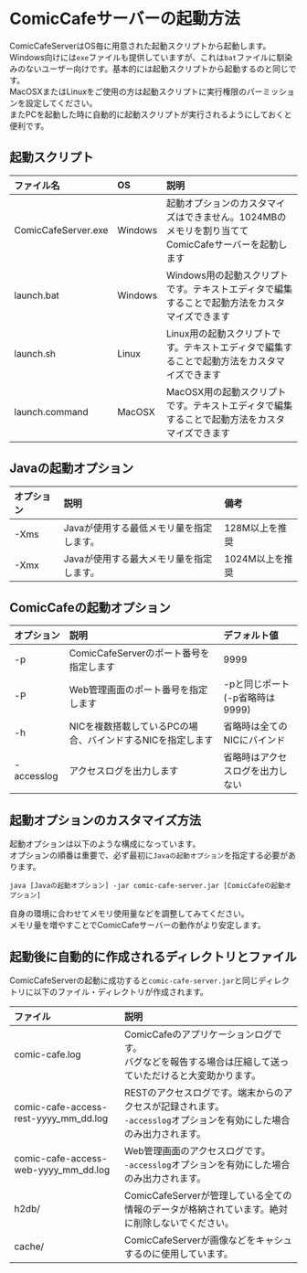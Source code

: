 # ComicCafeサーバーの起動方法
ComicCafeServerはOS毎に用意された起動スクリプトから起動します。  
Windows向けには`exe`ファイルも提供していますが、これは`bat`ファイルに馴染みのないユーザー向けです。基本的には起動スクリプトから起動するのと同じです。  
MacOSXまたはLinuxをご使用の方は起動スクリプトに実行権限のパーミッションを設定してください。  
またPCを起動した時に自動的に起動スクリプトが実行されるようにしておくと便利です。

## 起動スクリプト
|ファイル名|OS|説明|
|:-----------|:------------|:------------|
|ComicCafeServer.exe|Windows|起動オプションのカスタマイズはできません。1024MBのメモリを割り当ててComicCafeサーバーを起動します|
|launch.bat|Windows|Windows用の起動スクリプトです。テキストエディタで編集することで起動方法をカスタマイズできます|
|launch.sh|Linux|Linux用の起動スクリプトです。テキストエディタで編集することで起動方法をカスタマイズできます|
|launch.command|MacOSX|MacOSX用の起動スクリプトです。テキストエディタで編集することで起動方法をカスタマイズできます|

## Javaの起動オプション
|オプション|説明|備考|
|:-----------|:------------|:------------|
|-Xms|Javaが使用する最低メモリ量を指定します。|128M以上を推奨|
|-Xmx|Javaが使用する最大メモリ量を指定します。|1024M以上を推奨|


## ComicCafeの起動オプション

|オプション|説明|デフォルト値|
|:-----------|:------------|:------------|
|-p|ComicCafeServerのポート番号を指定します|9999|
|-P|Web管理画面のポート番号を指定します|-pと同じポート (-p省略時は9999)|
|-h|NICを複数搭載しているPCの場合、バインドするNICを指定します|省略時は全てのNICにバインド|
|-accesslog|アクセスログを出力します|省略時はアクセスログを出力しない|

## 起動オプションのカスタマイズ方法
起動オプションは以下のような構成になっています。  
オプションの順番は重要で、必ず最初に`Javaの起動オプション`を指定する必要があります。

```
java [Javaの起動オプション] -jar comic-cafe-server.jar [ComicCafeの起動オプション]
```

自身の環境に合わせてメモリ使用量などを調整してみてください。  
メモリ量を増やすことでComicCafeサーバーの動作がより安定します。

## 起動後に自動的に作成されるディレクトリとファイル
ComicCafeServerの起動に成功すると`comic-cafe-server.jar`と同じディレクトリに以下のファイル・ディレクトリが作成されます。

|ファイル|説明|
|:-----------|:------------|
comic-cafe.log|ComicCafeのアプリケーションログです。<BR>バグなどを報告する場合は圧縮して送っていただけると大変助かります。
comic-cafe-access-rest-yyyy\_mm\_dd.log|RESTのアクセスログです。端末からのアクセスが記録されます。<BR>`-accesslog`オプションを有効にした場合のみ出力されます。
comic-cafe-access-web-yyyy\_mm\_dd.log|Web管理画面のアクセスログです。<BR>`-accesslog`オプションを有効にした場合のみ出力されます。
h2db/|ComicCafeServerが管理している全ての情報のデータが格納されています。絶対に削除しないでください。
cache/|ComicCafeServerが画像などをキャシュするのに使用しています。




